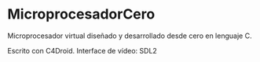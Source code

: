 # MicroprocesadorCero
Microprocesador virtual diseñado y desarrollado desde cero en lenguaje C.

Escrito con C4Droid.
Interface de vídeo: SDL2